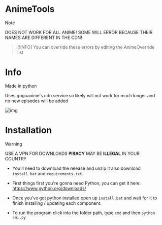 # AnimeTools

> [!NOTE]
> DOES NOT WORK FOR ALL ANIME! SOME WILL ERROR BECAUSE THEIR NAMES ARE DIFFERENT IN THE CDN!

>[!INFO]
> You can override these errors by editing the AnimeOverride list

# Info

Made in python

Uses gogoanime's cdn service so likely will not work for much longer and no new episodes will be added

![img](https://github.com/user-attachments/assets/b981e271-e3c9-4021-a464-96096ed7c4f7)



# Installation
>[!WARNING]
>USE A VPN FOR DOWNLOADS **PIRACY** MAY BE **ILLEGAL** IN YOUR COUNTRY

- You'll need to download the release and unzip it also download `install.bat` and `requirements.txt`.

- First things first you're gonna need Python, you can get it here: https://www.python.org/downloads/

- Once you've got python installed open up `install.bat` and wait for it to finish installing / updating each component.

- To run the program click into the folder path, type `cmd` and then `python ani.py`
